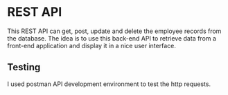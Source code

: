 # REST API #

This REST API can get, post, update and delete the employee records from the database. The idea is to use this back-end API to retrieve data from a front-end application and display it in a nice user interface.


## Testing

I used postman API development environment to test the http requests.
